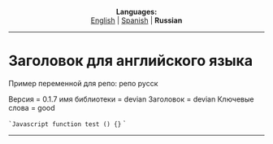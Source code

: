 
<p align="center"><b>Languages:</b><br /><a href="https://github.com/markolofsen/devian/blob/master/README.md">English</a> | <a href="https://github.com/markolofsen/devian/blob/master/README_es.md">Spanish</a> | <b>Russian</b></p>

---

# Заголовок для английского языка
Пример переменной для репо: репо русск

Версия = 0.1.7
имя библиотеки = devian
Заголовок = devian
Ключевые слова = good

`` `Javascript
function test () {}
`` `

---


